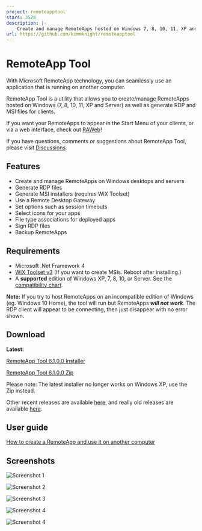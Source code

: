 ```yaml
---
project: remoteapptool
stars: 3528
description: |-
    Create and manage RemoteApps hosted on Windows 7, 8, 10, 11, XP and Server. Generate RDP and MSI files for clients.
url: https://github.com/kimmknight/remoteapptool
---
```


<meta name="google-site-verification" content="MGrMbBi28Ut57MeqKI6srDSmlrprH0lug6rwNMIi0_A" />

# RemoteApp Tool

With Microsoft RemoteApp technology, you can seamlessly use an application that is running on another computer.

RemoteApp Tool is a utility that allows you to create/manage RemoteApps hosted on Windows (7, 8, 10, 11, XP and Server) as well as generate RDP and MSI files for clients.

If you want your RemoteApps to appear in the Start Menu of your clients, or via a web interface, check out [RAWeb](https://github.com/kimmknight/raweb)!

If you have questions, comments or suggestions about RemoteApp Tool, please visit [Discussions](https://github.com/kimmknight/remoteapptool/discussions).

## Features

* Create and manage RemoteApps on Windows desktops and servers
* Generate RDP files
* Generate MSI installers (requires WiX Toolset)
* Use a Remote Desktop Gateway
* Set options such as session timeouts
* Select icons for your apps
* File type associations for deployed apps
* Sign RDP files
* Backup RemoteApps

## Requirements

* Microsoft .Net Framework 4
* [WiX Toolset v3](https://wixtoolset.org/docs/wix3/) (If you want to create MSIs. Reboot after installing.)
* A **supported** edition of Windows XP, 7, 8, 10, or Server. See the [compatibility chart](https://github.com/kimmknight/remoteapptool/wiki/Windows-Compatibility).

**Note:** If you try to host RemoteApps on an incompatible edition of Windows (eg. Windows 10 Home), the tool will run but RemoteApps ***will not work***. The RDP client will appear to be connecting, then just disappear with no error shown.

## Download

**Latest:**

[RemoteApp Tool 6.1.0.0 Installer](https://github.com/kimmknight/remoteapptool/releases/download/v6.1.0.0/RemoteApp.Tool.6100.msi)

[RemoteApp Tool 6.1.0.0 Zip](https://github.com/kimmknight/remoteapptool/releases/download/v6.1.0.0/RemoteApp.Tool.6100.zip)

Please note: The latest installer no longer works on Windows XP, use the Zip instead.

Other recent releases are available [here](https://github.com/kimmknight/remoteapptool/releases), and really old releases are available [here](https://github.com/kimmknight/remoteapptool/wiki/Version-history-(pre-GitHub)).

## User guide

[How to create a RemoteApp and use it on another computer](https://github.com/kimmknight/remoteapptool/wiki/Create-a-RemoteApp-and-use-it-on-another-computer)

## Screenshots

![Screenshot 1](https://raw.githubusercontent.com/wiki/kimmknight/remoteapptool/images/screenshots/ss1.png)


![Screenshot 2](https://raw.githubusercontent.com/wiki/kimmknight/remoteapptool/images/screenshots/ss2.png)


![Screenshot 3](https://raw.githubusercontent.com/wiki/kimmknight/remoteapptool/images/screenshots/ss3.png)


![Screenshot 4](https://raw.githubusercontent.com/wiki/kimmknight/remoteapptool/images/screenshots/ss5.png)


![Screenshot 4](https://raw.githubusercontent.com/wiki/kimmknight/remoteapptool/images/screenshots/ss4.png)

